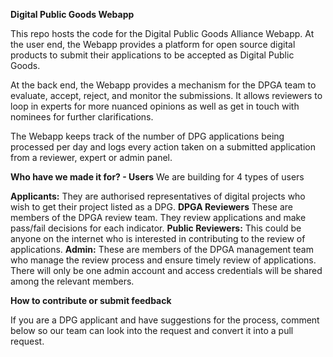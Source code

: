 **Digital Public Goods Webapp** 
 
This repo hosts the code for the Digital Public Goods Alliance Webapp. 
At the user end, the Webapp provides a platform for open source digital products to submit their applications to be accepted as Digital Public Goods. 

At the back end, the Webapp provides a mechanism for the DPGA team to evaluate, accept, reject, and monitor the submissions. It allows reviewers to loop in experts for more nuanced opinions as well as get in touch with nominees for further clarifications. 

The Webapp keeps track of the number of DPG applications being processed per day and logs every action taken on a submitted application from a reviewer, expert or admin panel.   

**Who have we made it for? - Users**
We are building for 4 types of users

**Applicants:**
They are authorised representatives of digital projects who wish to get their project listed as a DPG.
**DPGA Reviewers**
These are members of the DPGA review team.
They review applications and make pass/fail decisions for each indicator.
**Public Reviewers:**
This could be anyone on the internet who is interested in contributing to the review of applications.
**Admin:**
These are members of the DPGA management team who manage the review process and ensure timely review of applications.
There will only be one admin account and access credentials will be shared among the relevant members.

**How to contribute or submit feedback**

If you are a DPG applicant and have suggestions for the process, comment below so our team can look into the request and convert it into a pull request. 

